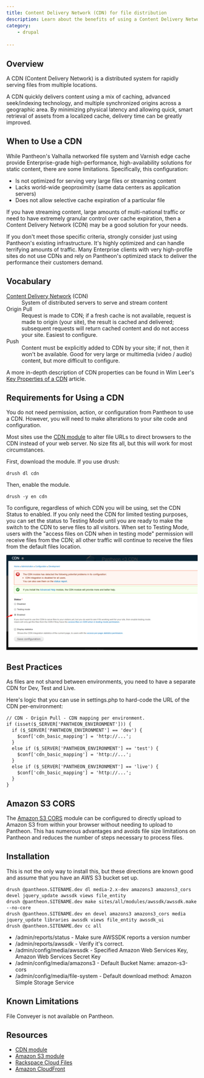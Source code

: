 ```yaml
---
title: Content Delivery Network (CDN) for file distribution
description: Learn about the benefits of using a Content Delivery Network (CDN).
category:
    - drupal

---
```


## Overview

A CDN (Content Delivery Network) is a distributed system for rapidly serving files from multiple locations.

A CDN quickly delivers content using a mix of caching, advanced seek/indexing technology, and multiple synchronized origins across a geographic area. By minimizing physical latency and allowing quick, smart retrieval of assets from a localized cache, delivery time can be greatly improved.

## When to Use a CDN

While Pantheon's Valhalla networked file system and Varnish edge cache provide Enterprise-grade high-performance, high-availability solutions for static content, there are some limitations. Specifically, this configuration:

- Is not optimized for serving very large files or streaming content
- Lacks world-wide geoproximity (same data centers as application servers)
- Does not allow selective cache expiration of a particular file

If you have streaming content, large amounts of multi-national traffic or need to have extremely granular control over cache expiration, then a Content Delivery Network (CDN) may be a good solution for your needs.

If you don't meet those specific criteria, strongly consider just using Pantheon's existing infrastructure. It's highly optimized and can handle terrifying amounts of traffic. Many Enterprise clients with very high-profile sites do not use CDNs and rely on Pantheon's optimized stack to deliver the performance their customers demand.

## Vocabulary
<dl>
	<dt>
<a href="http://en.wikipedia.org/wiki/Content_delivery_network">Content Delivery Network</a> (CDN)</dt>
	<dd>System of distributed servers to serve and stream content</dd>
	<dt>Origin Pull</dt>
	<dd>Request is made to CDN; if a fresh cache is not available, request is made to origin (your site), the result is cached and delivered; subsequent requests will return cached content and do not access your site. Easiest to configure.</dd>
	<dt>Push</dt>
	<dd>Content must be explicitly added to CDN by your site; if not, then it won't be available. Good for very large or multimedia (video / audio) content, but more difficult to configure.</dd>
</dl>

A more in-depth description of CDN properties can be found in Wim Leer's [Key Properties of a CDN](http://wimleers.com/article/key-properties-of-a-cdn) article.

## Requirements for Using a CDN

You do not need permission, action, or configuration from Pantheon to use a CDN. However, you will need to make alterations to your site code and configuration.

Most sites use the [CDN module](https://drupal.org/project/cdn) to alter file URLs to direct browsers to the CDN instead of your web server. No size fits all, but this will work for most circumstances.

First, download the module. If you use drush:

    drush dl cdn

Then, enable the module.

    drush -y en cdn

To configure, regardless of which CDN you will be using, set the CDN Status to enabled. If you only need the CDN for limited testing purposes, you can set the status to Testing Mode until you are ready to make the switch to the CDN to serve files to all visitors. When set to Testing Mode, users with the "access files on CDN when in testing mode" permission will receive files from the CDN; all other traffic will continue to receive the files from the default files location.

 ![Enable CDN Module](/source/docs/assets/images/enable-cdn-module.png)
## Best Practices

As files are not shared between environments, you need to have a separate CDN for Dev, Test and Live.

Here's logic that you can use in settings.php to hard-code the URL of the CDN per-environment:

    // CDN - Origin Pull - CDN mapping per environment.
    if (isset($_SERVER['PANTHEON_ENVIRONMENT'])) {
      if ($_SERVER['PANTHEON_ENVIRONMENT'] == 'dev') {
        $conf['cdn_basic_mapping'] = 'http://...';
      }
      else if ($_SERVER['PANTHEON_ENVIRONMENT'] == 'test') {
        $conf['cdn_basic_mapping'] = 'http://...';
      }
      else if ($_SERVER['PANTHEON_ENVIRONMENT'] == 'live') {
        $conf['cdn_basic_mapping'] = 'http://...';
      }
    }

## Amazon S3 CORS

The [Amazon S3 CORS](https://drupal.org/project/amazons3_cors) module can be configured to directly upload to Amazon S3 from within your browser without needing to upload to Pantheon. This has numerous advantages and avoids file size limitations on Pantheon and reduces the number of steps necessary to process files.

## Installation

This is not the only way to install this, but these directions are known good and assume that you have an AWS S3 bucket set up.

    drush @pantheon.SITENAME.dev dl media-2.x-dev amazons3 amazons3_cors devel jquery_update awssdk views file_entity
    drush @pantheon.SITENAME.dev make sites/all/modules/awssdk/awssdk.make --no-core
    drush @pantheon.SITENAME.dev en devel amazons3 amazons3_cors media jquery_update libraries awssdk views file_entity awssdk_ui
    drush @pantheon.SITENAME.dev cc all

- /admin/reports/status - Make sure AWSSDK reports a version number
- /admin/reports/awssdk - Verify it's correct.
- /admin/config/media/awssdk - Specified Amazon Web Services Key, Amazon Web Services Secret Key
- /admin/config/media/amazons3 - Default Bucket Name: amazon-s3-cors
- /admin/config/media/file-system - Default download method: Amazon Simple Storage Service

## Known Limitations

File Conveyer is not available on Pantheon.

## Resources

- [CDN module](http://drupal.org/project/cdn)
- [Amazon S3 module](http://drupal.org/project/amazons3)
- [Rackspace Cloud Files](http://www.rackspace.com/cloud/files/)
- [Amazon CloudFront](http://aws.amazon.com/cloudfront/)
